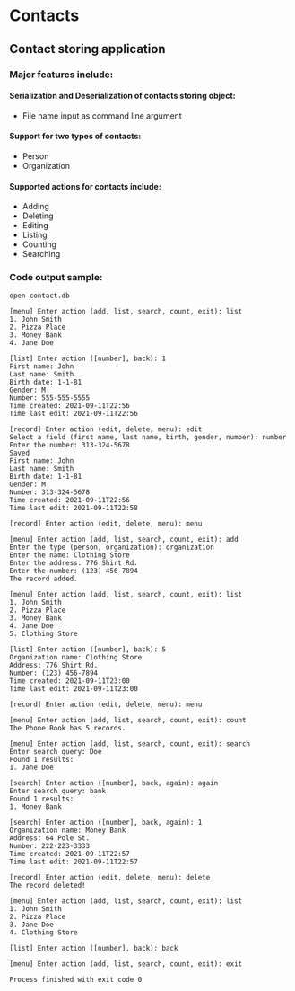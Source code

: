 # Contacts
## Contact storing application
### Major features include:
#### Serialization and Deserialization of contacts storing object:
  - File name input as command line argument
#### Support for two types of contacts:
  - Person
  - Organization     
#### Supported actions for contacts include:
  - Adding
  - Deleting
  - Editing
  - Listing
  - Counting
  - Searching

### Code output sample:
```
open contact.db

[menu] Enter action (add, list, search, count, exit): list
1. John Smith
2. Pizza Place
3. Money Bank
4. Jane Doe

[list] Enter action ([number], back): 1
First name: John
Last name: Smith
Birth date: 1-1-81
Gender: M
Number: 555-555-5555
Time created: 2021-09-11T22:56
Time last edit: 2021-09-11T22:56

[record] Enter action (edit, delete, menu): edit
Select a field (first name, last name, birth, gender, number): number
Enter the number: 313-324-5678
Saved
First name: John
Last name: Smith
Birth date: 1-1-81
Gender: M
Number: 313-324-5678
Time created: 2021-09-11T22:56
Time last edit: 2021-09-11T22:58

[record] Enter action (edit, delete, menu): menu

[menu] Enter action (add, list, search, count, exit): add
Enter the type (person, organization): organization
Enter the name: Clothing Store
Enter the address: 776 Shirt Rd.
Enter the number: (123) 456-7894
The record added.

[menu] Enter action (add, list, search, count, exit): list
1. John Smith
2. Pizza Place
3. Money Bank
4. Jane Doe
5. Clothing Store

[list] Enter action ([number], back): 5
Organization name: Clothing Store
Address: 776 Shirt Rd.
Number: (123) 456-7894
Time created: 2021-09-11T23:00
Time last edit: 2021-09-11T23:00

[record] Enter action (edit, delete, menu): menu

[menu] Enter action (add, list, search, count, exit): count
The Phone Book has 5 records.

[menu] Enter action (add, list, search, count, exit): search
Enter search query: Doe
Found 1 results:
1. Jane Doe

[search] Enter action ([number], back, again): again
Enter search query: bank
Found 1 results:
1. Money Bank

[search] Enter action ([number], back, again): 1
Organization name: Money Bank
Address: 64 Pole St.
Number: 222-223-3333
Time created: 2021-09-11T22:57
Time last edit: 2021-09-11T22:57

[record] Enter action (edit, delete, menu): delete
The record deleted!

[menu] Enter action (add, list, search, count, exit): list
1. John Smith
2. Pizza Place
3. Jane Doe
4. Clothing Store

[list] Enter action ([number], back): back

[menu] Enter action (add, list, search, count, exit): exit

Process finished with exit code 0
```
